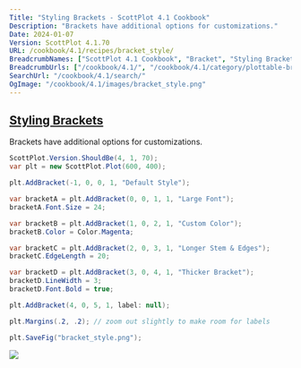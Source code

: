 ```yaml
---
Title: "Styling Brackets - ScottPlot 4.1 Cookbook"
Description: "Brackets have additional options for customizations."
Date: 2024-01-07
Version: ScottPlot 4.1.70
URL: /cookbook/4.1/recipes/bracket_style/
BreadcrumbNames: ["ScottPlot 4.1 Cookbook", "Bracket", "Styling Brackets"]
BreadcrumbUrls: ["/cookbook/4.1/", "/cookbook/4.1/category/plottable-bracket", "/cookbook/4.1/recipes/bracket_style/"]
SearchUrl: "/cookbook/4.1/search/"
OgImage: "/cookbook/4.1/images/bracket_style.png"
---
```


<h2><a id='styling-brackets' href='/cookbook/4.1/recipes/bracket_style/'>Styling Brackets</a></h2>

Brackets have additional options for customizations.

```cs
ScottPlot.Version.ShouldBe(4, 1, 70);
var plt = new ScottPlot.Plot(600, 400);

plt.AddBracket(-1, 0, 0, 1, "Default Style");

var bracketA = plt.AddBracket(0, 0, 1, 1, "Large Font");
bracketA.Font.Size = 24;

var bracketB = plt.AddBracket(1, 0, 2, 1, "Custom Color");
bracketB.Color = Color.Magenta;

var bracketC = plt.AddBracket(2, 0, 3, 1, "Longer Stem & Edges");
bracketC.EdgeLength = 20;

var bracketD = plt.AddBracket(3, 0, 4, 1, "Thicker Bracket");
bracketD.LineWidth = 3;
bracketD.Font.Bold = true;

plt.AddBracket(4, 0, 5, 1, label: null);

plt.Margins(.2, .2); // zoom out slightly to make room for labels

plt.SaveFig("bracket_style.png");
```

<img src='../../images/bracket_style.png' class='d-block mx-auto my-5' />


